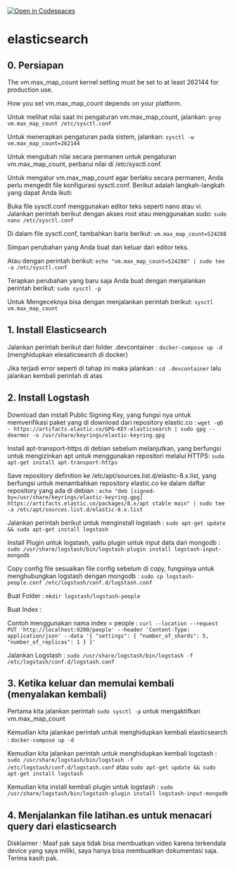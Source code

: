 [![Open in Codespaces](https://classroom.github.com/assets/launch-codespace-7f7980b617ed060a017424585567c406b6ee15c891e84e1186181d67ecf80aa0.svg)](https://classroom.github.com/open-in-codespaces?assignment_repo_id=11566252)
# elasticsearch

## 0. Persiapan
The vm.max_map_count kernel setting must be set to at least 262144 for production use.

How you set vm.max_map_count depends on your platform.

Untuk melihat nilai saat ini pengaturan vm.max_map_count, jalankan:
`grep vm.max_map_count /etc/sysctl.conf`

Untuk menerapkan pengaturan pada sistem, jalankan:
`sysctl -w vm.max_map_count=262144`

Untuk mengubah nilai secara permanen untuk pengaturan vm.max_map_count, perbarui nilai di /etc/sysctl.conf.

Untuk mengatur vm.max_map_count agar berlaku secara permanen, Anda perlu mengedit file konfigurasi sysctl.conf. Berikut adalah langkah-langkah yang dapat Anda ikuti:

Buka file sysctl.conf menggunakan editor teks seperti nano atau vi. Jalankan perintah berikut dengan akses root atau menggunakan sudo:
`sudo nano /etc/sysctl.conf`

Di dalam file sysctl.conf, tambahkan baris berikut:
`vm.max_map_count=524288`

Simpan perubahan yang Anda buat dan keluar dari editor teks.

Atau dengan perintah berikut:
`echo "vm.max_map_count=524288" | sudo tee -a /etc/sysctl.conf`


Terapkan perubahan yang baru saja Anda buat dengan menjalankan perintah berikut:
`sudo sysctl -p`

Untuk Mengeceknya bisa dengan menjalankan perintah berikut:
`sysctl vm.max_map_count`



## 1. Install Elasticsearch
Jalankan perintah berikut dari folder .devcontainer :
`docker-compose up -d` (menghidupkan elesaticsearch di docker)

Jika terjadi error seperti di tahap ini maka jalankan :
`cd .devcontainer` lalu jalankan kembali perintah di atas

## 2. Install Logstash
Download dan install Public Signing Key, yang fungsi nya untuk memverifikasi paket yang di download dari repository elastic.co :
`wget -qO - https://artifacts.elastic.co/GPG-KEY-elasticsearch | sudo gpg --dearmor -o /usr/share/keyrings/elastic-keyring.gpg`

Install apt-transport-https di debian sebelum melanjutkan, yang berfungsi untuk mengizinkan apt untuk menggunakan repositori melalui HTTPS:
`sudo apt-get install apt-transport-https`

Save repository definition ke /etc/apt/sources.list.d/elastic-8.x.list, yang berfungsi untuk menambahkan repository elastic.co ke dalam daftar repository yang ada di debian :
`echo "deb [signed-by=/usr/share/keyrings/elastic-keyring.gpg] https://artifacts.elastic.co/packages/8.x/apt stable main" | sudo tee -a /etc/apt/sources.list.d/elastic-8.x.list`

Jalankan perintah berikut untuk menginstall logstash :
`sudo apt-get update && sudo apt-get install logstash`


Install Plugin untuk logstash, yaitu plugin untuk input data dari mongodb :
`sudo /usr/share/logstash/bin/logstash-plugin install logstash-input-mongodb`

Copy config file
sesuaikan file config sebelum di copy, fungsinya untuk menghubungkan logstash dengan mongodb :
`sudo cp logstash-people.conf /etc/logstash/conf.d/logstash.conf`

Buat Folder :
`mkdir logstash/logstash-people`

Buat Index :

Contoh menggunakan nama index = people :
`curl --location --request PUT 'http://localhost:9200/people' --header 'Content-Type: application/json' --data '{
    "settings": { "number_of_shards": 5, "number_of_replicas": 1 }
}'`

Jalankan Logstash :
`sudo /usr/share/logstash/bin/logstash -f /etc/logstash/conf.d/logstash.conf`

## 3. Ketika keluar dan memulai kembali (menyalakan kembali)
Pertama kita jalankan perintah 
`sudo sysctl -p` untuk mengaktifkan vm.max_map_count

Kemudian kita jalankan perintah untuk menghidupkan kembali elasticsearch :
`docker-compose up -d`

Kemudian kita jalankan perintah untuk menghidupkan kembali logstash :
`sudo /usr/share/logstash/bin/logstash -f /etc/logstash/conf.d/logstash.conf` atau `sudo apt-get update && sudo apt-get install logstash`

Kemudian kita install kembali plugin untuk logstash :
`sudo /usr/share/logstash/bin/logstash-plugin install logstash-input-mongodb`

## 4. Menjalankan file latihan.es untuk menacari query dari elasticsearch

Disklaimer :
Maaf pak saya tidak bisa membuatkan video karena terkendala device yang saya miliki, saya hanya bisa membuatkan dokumentasi saja. Terima kasih pak.